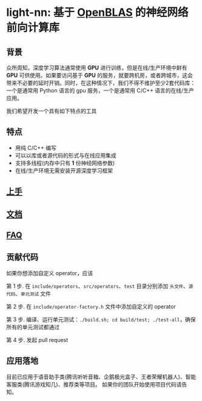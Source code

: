 # light-nn: 基于 [OpenBLAS](https://www.openblas.net/) 的神经网络前向计算库

## 背景

众所周知，深度学习算法通常使用 **GPU** 进行训练，但是在线/生产环境中鲜有 **GPU** 可供使用。如果要访问基于 **GPU** 的服务，就要跨机房，或者跨城市，这会带来不必要的延时开销。同时，在这种情况下，我们不得不维护至少2套代码库：一个是通常用 Python 语言的 gpu 服务，一个是通常用 C/C++ 语言的在线/生产应用。

我们希望开发一个具有如下特点的工具

## 特点

 - 用纯 C/C++ 编写
 - 可以以库或者源代码的形式与在线应用集成
 - 支持多线程(内存中只有 **1** 份神经网络参数)
 - 在线/生产环境无需安装开源深度学习框架

## [上手](/wikis/Get_Started)

## [文档](/wikis/Docs)

## [FAQ](/wikis/FAQ)

## 贡献代码

如果你想添加自定义 operator，应该

第 1 步. 在 `include/operators`、`src/operators`、`test` 目录分别添加 `头文件`、`源代码`、`单元测试` 文件

第 2 步. 在 `include/operator-factory.h` 文件中添加自定义的 operator

第 3 步. 编译、运行单元测试：`./build.sh; cd build/test; ./test-all`，确保所有的单元测试都通过

第 4 步. 发起 pull request

## 应用落地

目前已应用于语音助手类(腾讯听听音箱、企鹅极光盒子、王者荣耀机器人)、智能客服类(腾讯游戏知几)、推荐类等项目。
如果你的团队开始使用项目代码请告知。